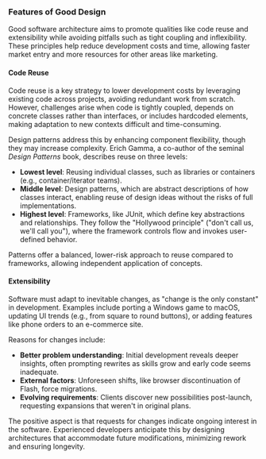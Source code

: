 ### Features of Good Design

Good software architecture aims to promote qualities like code reuse and extensibility while avoiding pitfalls such as tight coupling and inflexibility. These principles help reduce development costs and time, allowing faster market entry and more resources for other areas like marketing.

#### Code Reuse
Code reuse is a key strategy to lower development costs by leveraging existing code across projects, avoiding redundant work from scratch. However, challenges arise when code is tightly coupled, depends on concrete classes rather than interfaces, or includes hardcoded elements, making adaptation to new contexts difficult and time-consuming.

Design patterns address this by enhancing component flexibility, though they may increase complexity. Erich Gamma, a co-author of the seminal *Design Patterns* book, describes reuse on three levels:
- **Lowest level**: Reusing individual classes, such as libraries or containers (e.g., container/iterator teams).
- **Middle level**: Design patterns, which are abstract descriptions of how classes interact, enabling reuse of design ideas without the risks of full implementations.
- **Highest level**: Frameworks, like JUnit, which define key abstractions and relationships. They follow the "Hollywood principle" ("don't call us, we'll call you"), where the framework controls flow and invokes user-defined behavior.

Patterns offer a balanced, lower-risk approach to reuse compared to frameworks, allowing independent application of concepts.

#### Extensibility
Software must adapt to inevitable changes, as "change is the only constant" in development. Examples include porting a Windows game to macOS, updating UI trends (e.g., from square to round buttons), or adding features like phone orders to an e-commerce site.

Reasons for changes include:
- **Better problem understanding**: Initial development reveals deeper insights, often prompting rewrites as skills grow and early code seems inadequate.
- **External factors**: Unforeseen shifts, like browser discontinuation of Flash, force migrations.
- **Evolving requirements**: Clients discover new possibilities post-launch, requesting expansions that weren't in original plans.

The positive aspect is that requests for changes indicate ongoing interest in the software. Experienced developers anticipate this by designing architectures that accommodate future modifications, minimizing rework and ensuring longevity.